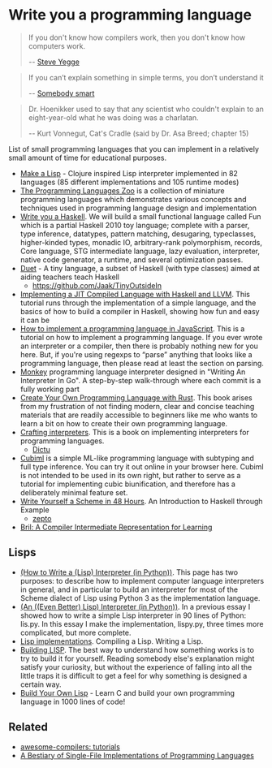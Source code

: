 # Write you a programming language

> If you don't know how compilers work, then you don't know how computers work.
>
> -- [Steve Yegge](http://steve-yegge.blogspot.com/2007/06/rich-programmer-food.html)

> If you can’t explain something in simple terms, you don’t understand it
>
> -- [Somebody smart](https://skeptics.stackexchange.com/questions/8742/did-einstein-say-if-you-cant-explain-it-simply-you-dont-understand-it-well-en)

> Dr. Hoenikker used to say that any scientist who couldn't explain to an eight-year-old what he was doing was a charlatan.
>
> -- Kurt Vonnegut, Cat's Cradle (said by Dr. Asa Breed; chapter 15)

List of small programming languages that you can implement in a relatively small amount of time for educational purposes.

- [Make a Lisp](https://github.com/kanaka/mal) - Clojure inspired Lisp interpreter implemented in 82 languages (85 different implementations and 105 runtime modes)
- [The Programming Languages Zoo](https://plzoo.andrej.com/) is a collection of miniature programming languages which demonstrates various concepts and techniques used in programming language design and implementation
- [Write you a Haskell](http://dev.stephendiehl.com/fun/). We will build a small functional language called Fun which is a partial Haskell 2010 toy language; complete with a parser, type inference, datatypes, pattern matching, desugaring, typeclasses, higher-kinded types, monadic IO, arbitrary-rank polymorphism, records, Core language, STG intermediate language, lazy evaluation, interpreter, native code generator, a runtime, and several optimization passes.
- [Duet](https://github.com/chrisdone/duet) - A tiny language, a subset of Haskell (with type classes) aimed at aiding teachers teach Haskell
  - https://github.com/Jaak/TinyOutsideIn
- [Implementing a JIT Compiled Language with Haskell and LLVM](https://www.stephendiehl.com/llvm/). This tutorial runs through the implementation of a simple language, and the basics of how to build a compiler in Haskell, showing how fun and easy it can be
- [How to implement a programming language in JavaScript](http://lisperator.net/pltut/dream). This is a tutorial on how to implement a programming language. If you ever wrote an interpreter or a compiler, then there is probably nothing new for you here. But, if you're using regexps to “parse” anything that looks like a programming language, then please read at least the section on parsing.
- [Monkey](https://github.com/prologic/monkey-lang) programming language interpreter designed in "Writing An Interpreter In Go". A step-by-step walk-through where each commit is a fully working part
- [Create Your Own Programming Language with Rust](https://createlang.rs/intro.html). This book arises from my frustration of not finding modern, clear and concise teaching materials that are readily accessible to beginners like me who wants to learn a bit on how to create their own programming language.
- [Crafting interpreters](http://www.craftinginterpreters.com/contents.html). This is a book on implementing interpreters for programming languages.
  - [Dictu](https://github.com/dictu-lang/Dictu)
- [Cubiml](https://github.com/Storyyeller/cubiml-demo) is a simple ML-like programming language with subtyping and full type inference. You can try it out online in your browser here. Cubiml is not intended to be used in its own right, but rather to serve as a tutorial for implementing cubic biunification, and therefore has a deliberately minimal feature set.
- [Write Yourself a Scheme in 48 Hours](https://upload.wikimedia.org/wikipedia/commons/a/aa/Write_Yourself_a_Scheme_in_48_Hours.pdf). An Introduction to Haskell through Example
  - [zepto](https://github.com/zepto-lang/zepto)
- [Bril: A Compiler Intermediate Representation for Learning](https://github.com/sampsyo/bril)

## Lisps

- [(How to Write a (Lisp) Interpreter (in Python))](http://www.norvig.com/lispy.html). This page has two purposes: to describe how to implement computer language interpreters in general, and in particular to build an interpreter for most of the Scheme dialect of Lisp using Python 3 as the implementation language.
- [(An ((Even Better) Lisp) Interpreter (in Python))](http://norvig.com/lispy2.html). In a previous essay I showed how to write a simple Lisp interpreter in 90 lines of Python: lis.py. In this essay I make the implementation, lispy.py, three times more complicated, but more complete.
- [Lisp implementations](https://bernsteinbear.com/blog/lisp/). Compiling a Lisp. Writing a Lisp.
- [Building LISP](https://www.lwh.jp/lisp/). The best way to understand how something works is to try to build it for yourself. Reading somebody else's explanation might satisfy your curiosity, but without the experience of falling into all the little traps it is difficult to get a feel for why something is designed a certain way.
- [Build Your Own Lisp](http://buildyourownlisp.com/) - Learn C and build your own programming language in 1000 lines of code!

## Related

- [awesome-compilers: tutorials](https://github.com/aalhour/awesome-compilers#tutorials)
- [A Bestiary of Single-File Implementations of Programming Languages](https://github.com/marcpaq/b1fipl)
